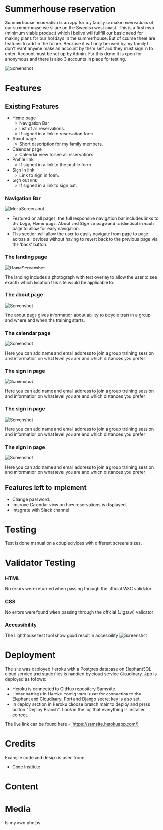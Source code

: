 
# Summerhouse reservation

Summerhouse reservation is an app for my family to make reservations of our summerhouse we share on the Swedish west coast. This is a first mvp (minimum viable product) which I belive will fullfill our basic need for making plans for our holidays in the summerhouse. But of course there are features to add in the future. Because it will only be used by my family I don't want anyone make an account by them self and they must sign in to enter. Account must be set up by Admin. For this demo it is open for anonymous and there is also 3 accounts in place for testing.


![Screenshot](assets/images/RideaBikeScreenshot.png)

# Features

## Existing Features
* Home page
  * Navigation Bar
  * List of all reservations.
  * If signed in a link to reservation form.
* About page
  * Short description for my family members.
* Calendar page
  * Calendar view to see all reservations.  
* Profile link
  * If signed in a link to the profile form.
* Sign In link
  * Link to sign in form.
* Sign out link
  * If signed in a link to sign out.

### Navigation Bar

![MenuScreenshot](assets/images/MenuScreenshot.png)

- Featured on all pages, the full responsive navigation bar includes links to the Logo, Home page, About and Sign up page and is identical in each page to allow for easy navigation.
- This section will allow the user to easily navigate from page to page across all devices without having to revert back to the previous page via the ‘back’ button.

### The landing page

![HomeScreenshot](assets/images/IndexScreenshot.png)

The landing includes a photograph with text overlay to allow the user to see exactly which location this site would be applicable to.

### The about page

![Screenshot](assets/images/AboutScreenshot.png)

The about page gives information about ability to bicycle train in a group and where and when the training starts. 

### The calendar page

![Screenshot](assets/images/FormScreenshot.png)

Here you can add name and email address to join a group training session and information on what level you are and which distances you prefer.

### The sign in page

![Screenshot](assets/images/FormScreenshot.png)

Here you can add name and email address to join a group training session and information on what level you are and which distances you prefer.

### The sign in page

![Screenshot](assets/images/FormScreenshot.png)

Here you can add name and email address to join a group training session and information on what level you are and which distances you prefer.

### The sign in page

![Screenshot](assets/images/FormScreenshot.png)

Here you can add name and email address to join a group training session and information on what level you are and which distances you prefer.


## Features left to implement
- Change password.
- Improve Calendar view on how reservations is displayed.
- Integrate with Slack channel


# Testing
Test is done manual on a coupledivices with different screens sizes.

# Validator Testing

### HTML
No errors were returned when passing through the official W3C validator
### CSS
No errors were found when passing through the official (Jigsaw) validator
### Accessibility
The Lighthouse test tool show good result in accesibility
![Screenshot](assets/images/LighthouseTest_img.png)

# Deployment
The site was deployed Heroku with a Postgres database on ElephantSQL cloud service and static files is handled by cloud service Cloudinary.
App is deployed as follows:
* Heroku is connected to GitHub repository Samssite.
* Under settings in Heroku config vars is set for connection to the Elephant and Cloudinary. Port and Django secret key is also set.
* In deploy section in Heroku choose branch main to deploy and press button "Deploy Branch". Look in the log that everything is installed correct.

The live link can be found here - [(https://samsite.herokuapp.com/)](https://samsite.herokuapp.com/)

# Credits
Example code and design is used from:
- Code Institute 

# Content


# Media
Is my own photos.

